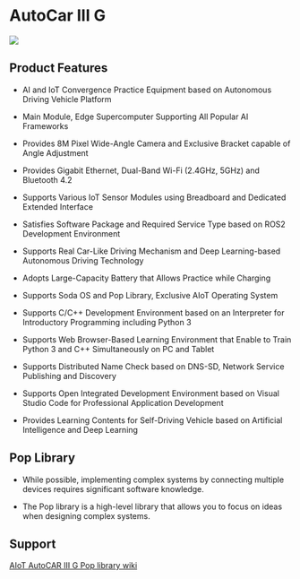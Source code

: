 # AutoCar III G
![](https://github.com/hanback-lab/AutoCar-IIIG/blob/main/AutoCar3.png)

## Product Features
- AI and IoT Convergence Practice Equipment based on Autonomous Driving Vehicle Platform

- Main Module, Edge Supercomputer Supporting All Popular AI Frameworks

- Provides 8M Pixel Wide-Angle Camera and Exclusive Bracket capable of Angle Adjustment

- Provides Gigabit Ethernet, Dual-Band Wi-Fi (2.4GHz, 5GHz) and Bluetooth 4.2

- Supports Various IoT Sensor Modules using Breadboard and Dedicated Extended Interface

- Satisfies Software Package and Required Service Type based on ROS2 Development Environment

- Supports Real Car-Like Driving Mechanism and Deep Learning-based Autonomous Driving Technology

- Adopts Large-Capacity Battery that Allows Practice while Charging

- Supports Soda OS and Pop Library, Exclusive AIoT Operating System

- Supports C/C++ Development Environment based on an Interpreter for Introductory Programming including Python 3

- Supports Web Browser-Based Learning Environment that Enable to Train Python 3 and C++ Simultaneously on PC and Tablet

- Supports Distributed Name Check based on DNS-SD, Network Service Publishing and Discovery

- Supports Open Integrated Development Environment based on Visual Studio Code for Professional Application Development

- Provides Learning Contents for Self-Driving Vehicle based on Artificial Intelligence and Deep Learning

## Pop Library
- While possible, implementing complex systems by connecting multiple devices requires significant software knowledge.

- The Pop library is a high-level library that allows you to focus on ideas when designing complex systems.

## Support 

[AIoT AutoCAR III G Pop library wiki](https://github.com/hanback-docs/AutoCar-IIIG/wiki)

